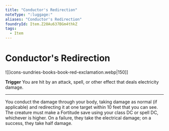 ```yaml
---
title: "Conductor's Redirection"
noteType: ":luggage:"
aliases: "Conductor's Redirection"
foundryId: Item.Z20Au637BGm4thkZ
tags:
  - Item
---
```


# Conductor's Redirection
![[icons-sundries-books-book-red-exclamation.webp|150]]

**Trigger** You are hit by an attack, spell, or other effect that deals electricity damage.

* * *

You conduct the damage through your body, taking damage as normal (if applicable) and redirecting it at one target within 10 feet that you can see. The creature must make a Fortitude save using your class DC or spell DC, whichever is higher. On a failure, they take the electrical damage; on a success, they take half damage.
